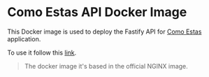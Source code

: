 # Como Estas API Docker Image

This Docker image is used to deploy the Fastify API for [Como Estas](https://comoestas.life) application.

To use it follow this [link](https://hub.docker.com/r/quedateencasa/comoestas-api).

> The docker image it's based in the official NGINX image.